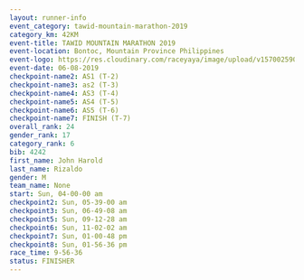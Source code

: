 ```yaml
---
layout: runner-info 
event_category: tawid-mountain-marathon-2019 
category_km: 42KM 
event-title: TAWID MOUNTAIN MARATHON 2019 
event-location: Bontoc, Mountain Province Philippines 
event-logo: https://res.cloudinary.com/raceyaya/image/upload/v1570025905/logo/tawid-mountain_shpquo.png 
event-date: 06-08-2019 
checkpoint-name2: AS1 (T-2) 
checkpoint-name3: as2 (T-3) 
checkpoint-name4: AS3 (T-4) 
checkpoint-name5: AS4 (T-5) 
checkpoint-name6: AS5 (T-6) 
checkpoint-name7: FINISH (T-7) 
overall_rank: 24
gender_rank: 17
category_rank: 6
bib: 4242
first_name: John Harold
last_name: Rizaldo
gender: M
team_name: None
start: Sun, 04-00-00 am
checkpoint2: Sun, 05-39-00 am
checkpoint3: Sun, 06-49-08 am
checkpoint5: Sun, 09-12-28 am
checkpoint6: Sun, 11-02-02 am
checkpoint7: Sun, 01-00-48 pm
checkpoint8: Sun, 01-56-36 pm
race_time: 9-56-36
status: FINISHER
---
```

